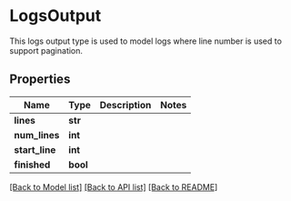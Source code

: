 # LogsOutput

This logs output type is used to model logs where line number is used to support pagination.
## Properties
Name | Type | Description | Notes
------------ | ------------- | ------------- | -------------
**lines** | **str** |  | 
**num_lines** | **int** |  | 
**start_line** | **int** |  | 
**finished** | **bool** |  | 

[[Back to Model list]](../README.md#documentation-for-models) [[Back to API list]](../README.md#documentation-for-api-endpoints) [[Back to README]](../README.md)


